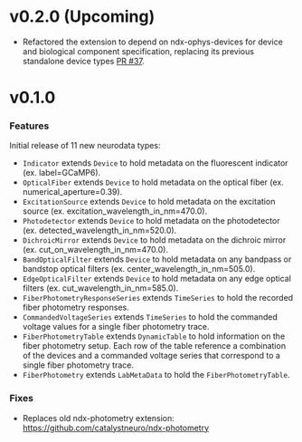 # v0.2.0 (Upcoming)

* Refactored the extension to depend on ndx-ophys-devices for device and biological component specification, replacing its previous standalone device types [PR #37](https://github.com/catalystneuro/ndx-fiber-photometry/pull/37).

# v0.1.0

### Features
Initial release of 11 new neurodata types:
* `Indicator` extends `Device` to hold metadata on the fluorescent indicator (ex. label=GCaMP6).
* `OpticalFiber` extends `Device` to hold metadata on the optical fiber (ex. numerical_aperture=0.39).
* `ExcitationSource` extends `Device` to hold metadata on the excitation source (ex. excitation_wavelength_in_nm=470.0).
* `Photodetector` extends `Device` to hold metadata on the photodetector (ex. detected_wavelength_in_nm=520.0).
* `DichroicMirror` extends `Device` to hold metadata on the dichroic mirror (ex. cut_on_wavelength_in_nm=470.0).
* `BandOpticalFilter` extends `Device` to hold metadata on any bandpass or bandstop optical filters (ex. center_wavelength_in_nm=505.0).
* `EdgeOpticalFilter` extends `Device` to hold metadata on any edge optical filters (ex. cut_wavelength_in_nm=585.0).
* `FiberPhotometryResponseSeries` extends `TimeSeries` to hold the recorded fiber photometry responses.
* `CommandedVoltageSeries` extends `TimeSeries` to hold the commanded voltage values for a single fiber photometry trace.
* `FiberPhotometryTable` extends `DynamicTable` to hold information on the fiber photometry setup.
    Each row of the table reference a combination of the devices and a commanded voltage series that correspond to a single fiber photometry trace.
* `FiberPhotometry` extends `LabMetaData` to hold the `FiberPhotometryTable`.

### Fixes
* Replaces old ndx-photometry extension: https://github.com/catalystneuro/ndx-photometry
